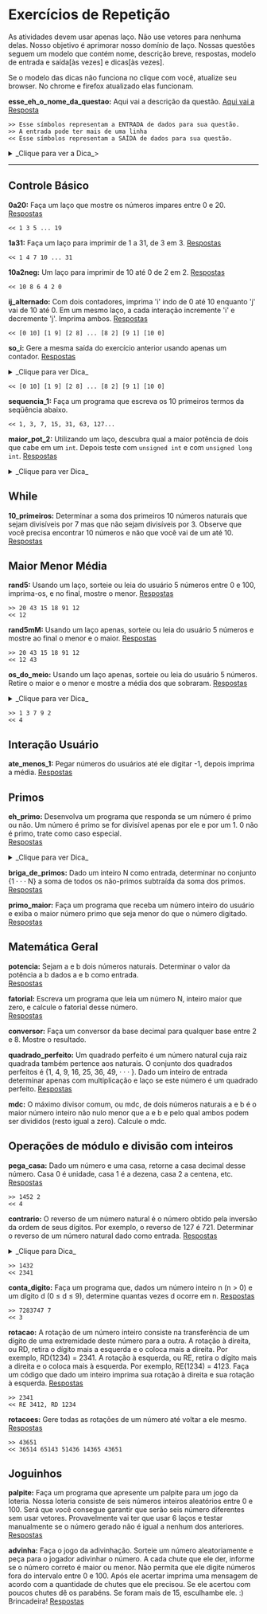 # Exercícios de Repetição

As atividades devem usar apenas laço. Não use vetores para nenhuma delas. Nosso objetivo é aprimorar nosso domínio de laço. Nossas questões seguem um modelo que contém nome, descrição breve, respostas, modelo de entrada e saída[às vezes] e dicas[às vezes].

Se o modelo das dicas não funciona no clique com você, atualize seu browser. No chrome e firefox atualizado elas funcionam.

**esse_eh_o_nome_da_questao:** Aqui vai a descrição da questão.
[Aqui vai a Resposta](02_lacos/esse_eh_o_nome_da_questao.md)

    >> Esse símbolos representam a ENTRADA de dados para sua questão.
    >> A entrada pode ter mais de uma linha
    << Esse símbolos representam a SAÍDA de dados para sua questão.

<details><summary> _Clique para ver a Dica_> </summary>
Quando tiver uma dica, que você só deve ser se estiver com dificuldades para fazer a questão, ela estará dentro desse bloco.

```
    se ela for um pseudocodigo:
        entao ela estará em um bloco assim
    senão
        sei lá!!!
```
</details>

---
## Controle Básico
**0a20:** Faça um laço que mostre os números ímpares entre 0 e 20.
[Respostas](02_lacos/0a20.md)

    << 1 3 5 ... 19

**1a31:**
Faça um laço para imprimir de 1 a 31, de 3 em 3.
[Respostas](02_lacos/1a31.md)

    << 1 4 7 10 ... 31


**10a2neg:**
Um laço para imprimir de 10 até 0 de 2 em 2.
[Respostas](02_lacos/10a2neg.md)

    << 10 8 6 4 2 0


**ij_alternado:** Com dois contadores, imprima 'i' indo de 0 até 10 enquanto 'j' vai de 10 até 0. Em um mesmo laço, a cada interação incremente 'i' e decremente 'j'. Imprima ambos.
[Respostas](02_lacos/ij_alternado.md)

    << [0 10] [1 9] [2 8] ... [8 2] [9 1] [10 0]

**so_i:** Gere a mesma saída do exercício anterior usando apenas um contador.
[Respostas](02_lacos/so_i.md)  

<details><summary>_Clique para ver Dica_</summary>
imprima `i e (10 - i)`
</details>

    << [0 10] [1 9] [2 8] ... [8 2] [9 1] [10 0]

**sequencia_1:** Faça um programa que escreva os 10 primeiros termos da seqüência abaixo.

    << 1, 3, 7, 15, 31, 63, 127...


**maior_pot_2:** Utilizando um laço, descubra qual a maior potência de dois que cabe em um `int`. Depois teste com `unsigned int` e com `unsigned long int`.
[Respostas](02_lacos/maior_pot_2.md)

<details><summary>_Clique para ver Dica_</summary>
Com um laço, começe n com 1 e vá multiplicando por 2 e mostrando o resultado. Observe quando a variável chega ao seu limite.
</details>


## While

**10_primeiros:** Determinar a soma dos primeiros 10 números naturais que sejam divisíveis por 7 mas que não sejam divisíveis por 3. Observe que você precisa encontrar 10 números e não que você vai de um até 10.
[Respostas](02_lacos/10_primeiros.md)

## Maior Menor Média
**rand5:** Usando um laço, sorteie ou leia do usuário 5 números entre 0 e 100, imprima-os, e no final, mostre o menor.
[Respostas](02_lacos/rand5.md)  

    >> 20 43 15 18 91 12
    << 12

**rand5mM:** Usando um laço apenas, sorteie ou leia do usuário 5 números e mostre ao final o menor e o maior.
[Respostas](02_lacos/rand5mM.md)  

    >> 20 43 15 18 91 12
    << 12 43

**os_do_meio:** Usando um laço apenas, sorteie ou leia do usuário 5 números. Retire o maior e o menor e mostre a média dos que sobraram.
[Respostas](02_lacos/os_do_meio.md)
<details><summary>_Clique para ver Dica_</summary>
`Dica: some todos e depois subtraia o maior e o menor.`
</details>

    >> 1 3 7 9 2
    << 4

## Interação Usuário

**ate_menos_1:** Pegar números do usuários até ele digitar -1, depois imprima a média.
[Respostas](02_lacos/ate_menos_1.md)


## Primos

**eh_primo:** Desenvolva um programa que responda se um número é primo ou não. Um número é primo se for divisível apenas por ele e por um 1. 0 não é primo, trate como caso especial.  
[Respostas](02_lacos/eh_primo.md)

<details><summary>_Clique para ver Dica_</summary>
Cuidado com dividir por 0 no laço. Observe que para saber se é primo, você só preciso ir até a raiz quadrada do número.
```
    leia numero
    para 'i' de 1 ate raiz quadrada de N
        se resto da divisao de N por 'i' for 0
            entao não é primo
    se não foi divisivel por ninguém
        é primo
```
</details>

**briga_de_primos:** Dado um inteiro N como entrada, determinar no conjunto {1 · · · N} a soma de todos os não-primos subtraída da soma dos primos.
[Respostas](02_lacos/briga_de_primos.md)

**primo_maior:** Faça um programa que receba um número inteiro do usuário e exiba o maior número primo que seja menor do que o número digitado.
[Respostas](02_lacos/primo_maior.md)

## Matemática Geral

**potencia:** Sejam a e b dois números naturais. Determinar o valor da potência a b dados a e b como entrada.  
[Respostas](02_lacos/potencia.md)

**fatorial:** Escreva um programa que leia um número N, inteiro maior que zero, e calcule o fatorial desse número.  
[Respostas](02_lacos/fatorial.md)

**conversor:** Faça um conversor da base decimal para qualquer base entre 2 e 8. Mostre o resultado.

**quadrado_perfeito:** Um quadrado perfeito é um número natural cuja raiz quadrada também pertence aos naturais. O conjunto dos quadrados perfeitos é {1, 4, 9, 16, 25, 36, 49, · · · }. Dado um inteiro de entrada determinar apenas com multiplicação e laço se este número é um quadrado perfeito.
[Respostas](02_lacos/quadrado_perfeito.md)

**mdc:** O máximo divisor comum, ou mdc, de dois números naturais a e b é o maior número inteiro não nulo menor que a e b e pelo qual ambos podem ser divididos (resto igual a zero). Calcule o mdc.

## Operações de módulo e divisão com inteiros

**pega_casa:** Dado um número e uma casa, retorne a casa decimal desse número. Casa 0 é unidade,
casa 1 é a dezena, casa 2 a centena, etc.
[Respostas](02_lacos/pega_casa.md)

    >> 1452 2
    << 4

**contrario:** O reverso de um número natural é o número obtido pela inversão da ordem de seus dígitos. Por exemplo, o reverso de 127 é 721. Determinar o reverso de um número natural dado como entrada.
[Respostas](02_lacos/contrario.md)
<details><summary>_Clique para Dica_</summary>
```
leia numero
enquanto numero for diferente de zero
    unidade eh numero modulo 10
    imprima unidade
    divida o numero por 10
```
</details>

    >> 1432
    << 2341

**conta_digito:** Faça um programa que, dados um número inteiro n (n > 0) e um dígito d (0 ≤ d ≤ 9), determine quantas vezes d ocorre em n.
[Respostas](02_lacos/conta_digito.md)

    >> 7283747 7
    << 3

**rotacao:** A rotação de um número inteiro consiste na transferência de um dígito de uma extremidade deste número para a outra. A rotação à direita, ou RD, retira o dígito mais a esquerda e o coloca mais a direita. Por exemplo, RD(1234) = 2341. A rotação à esquerda, ou RE, retira o dígito mais a direita e o coloca mais à esquerda. Por exemplo, RE(1234) = 4123. Faça um código que dado um inteiro imprima sua rotação à direita
e sua rotação à esquerda.
[Respostas](02_lacos/rotacao.md)

    >> 2341
    << RE 3412, RD 1234

**rotacoes:** Gere todas as rotações de um número até voltar a ele mesmo.
    [Respostas](02_lacos/rotacoes.md)

    >> 43651
    << 36514 65143 51436 14365 43651

## Joguinhos

**palpite:** Faça um programa que apresente um palpite para um jogo da loteria. Nossa loteria consiste de seis números inteiros aleatórios entre 0 e 100. Será que você consegue garantir que serão seis número diferentes sem usar vetores. Provavelmente vai ter que usar 6 laços e testar manualmente se o número gerado não é igual a nenhum dos anteriores.
[Respostas](02_lacos/palpite.md)  

**advinha:** Faça o jogo da adivinhação. Sorteie um número aleatoriamente e peça para o jogador adivinhar o número. A cada chute que ele der, informe se o número correto é maior ou menor. Não permita que ele digite números fora do intervalo entre 0 e 100. Após ele acertar imprima uma mensagem de acordo com a quantidade de chutes que ele precisou. Se ele acertou com poucos chutes dê os parabéns. Se foram mais de 15, esculhambe ele. :) Brincadeira!
[Respostas](02_lacos/adivinha.md)  

